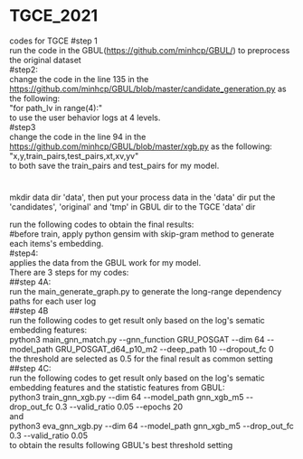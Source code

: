 # TGCE_2021
codes for TGCE
#step 1  
run the code in the GBUL(https://github.com/minhcp/GBUL/) to preprocess the original dataset  
#step2:  
change the code in the line 135 in the https://github.com/minhcp/GBUL/blob/master/candidate_generation.py as the following:  
"for path_lv in range(4):"  
to use the user behavior logs at 4 levels.  
#step3  
change the code in the line 94 in the https://github.com/minhcp/GBUL/blob/master/xgb.py as the following:  
"x,y,train_pairs,test_pairs,xt,xv,yv"  
to both save the train_pairs and test_pairs for my model.  

#  
mkdir data dir 'data', then put your process data in the 'data' dir 
put the 'candidates', 'original' and 'tmp' in GBUL dir to the TGCE 'data' dir  

run the following codes to obtain the final results:  
#before train, apply python gensim with skip-gram method to generate each items's embedding.  
#step4:  
applies the data from the GBUL work for my model.  
There are 3 steps for my codes:  
##step 4A:  
run the main_generate_graph.py to generate the long-range dependency paths for each user log  
##step 4B  
run the following codes to get result only based on the log's sematic embedding features:  
python3 main_gnn_match.py --gnn_function GRU_POSGAT --dim 64 --model_path GRU_POSGAT_d64_p10_m2 --deep_path 10 --dropout_fc 0  
the threshold are selected as 0.5 for the final result as common setting  
##step 4C:  
run the following codes to get result only based on the log's sematic embedding features and the statistic features from GBUL:  
python3 train_gnn_xgb.py --dim 64 --model_path gnn_xgb_m5 --drop_out_fc 0.3 --valid_ratio 0.05 --epochs 20  
and  
python3 eva_gnn_xgb.py --dim 64 --model_path gnn_xgb_m5 --drop_out_fc 0.3 --valid_ratio 0.05  
to obtain the results following GBUL's best threshold setting  
 

